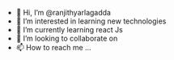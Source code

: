 - 👋 Hi, I’m @ranjithyarlagadda
- 👀 I’m interested in learning new technologies
- 🌱 I’m currently learning react Js
- 💞️ I’m looking to collaborate on 
- 📫 How to reach me ...

<!---
ranjithyarlagadda/ranjithyarlagadda is a ✨ special ✨ repository because its `README.md` (this file) appears on your GitHub profile.
You can click the Preview link to take a look at your changes.
--->
